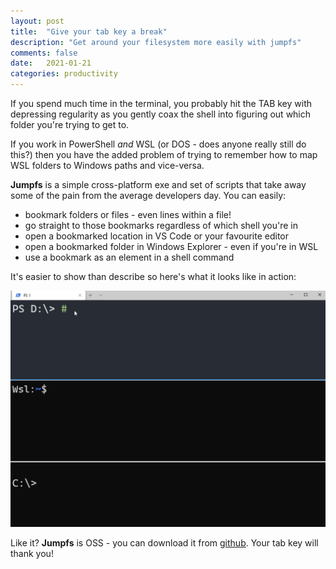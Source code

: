 ```yaml
---
layout: post
title:  "Give your tab key a break"
description: "Get around your filesystem more easily with jumpfs"
comments: false
date:   2021-01-21
categories: productivity
---
```


If you spend much time in the terminal, you probably hit the TAB key with depressing regularity as you gently coax the shell into figuring out which folder you're trying to get to.

If you work in PowerShell *and* WSL (or DOS - does anyone really still do this?) then you have the added problem of trying to remember how to map WSL folders to Windows paths and vice-versa.  

**Jumpfs** is a simple cross-platform exe and set of scripts that take away some of the pain from the average developers day.  You can easily:
 - bookmark folders or files - even lines within a file!
 - go straight to those bookmarks regardless of which shell you're in
 - open a bookmarked location in VS Code or your favourite editor
 - open a bookmarked folder in Windows Explorer - even if you're in WSL
 - use a bookmark as an element in a shell command

It's easier to show than describe so here's what it looks like in action:

![jumpfs demo](/post_images/../../post_images/jumpfs/demo.gif)


Like it?  **Jumpfs** is OSS - you can download it from [github](https://github.com/NeilMacMullen/jumpfs).  Your tab key will thank you! 

